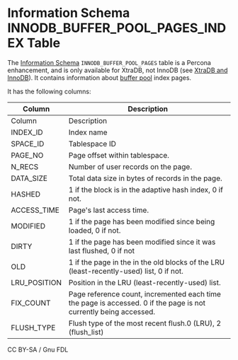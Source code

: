 
# Information Schema INNODB_BUFFER_POOL_PAGES_INDEX Table

The [Information Schema](../../README.md) `INNODB_BUFFER_POOL_PAGES` table is a Percona enhancement, and is only available for XtraDB, not InnoDB (see [XtraDB and InnoDB](../../../../../../../storage-engines/innodb/README.md)). It contains information about [buffer pool](../../../../../../../storage-engines/innodb/innodb-buffer-pool.md) index pages.


It has the following columns:



| Column | Description |
| --- | --- |
| Column | Description |
| INDEX_ID | Index name |
| SPACE_ID | Tablespace ID |
| PAGE_NO | Page offset within tablespace. |
| N_RECS | Number of user records on the page. |
| DATA_SIZE | Total data size in bytes of records in the page. |
| HASHED | 1 if the block is in the adaptive hash index, 0 if not. |
| ACCESS_TIME | Page's last access time. |
| MODIFIED | 1 if the page has been modified since being loaded, 0 if not. |
| DIRTY | 1 if the page has been modified since it was last flushed, 0 if not |
| OLD | 1 if the page in the in the old blocks of the LRU (least-recently-used) list, 0 if not. |
| LRU_POSITION | Position in the LRU (least-recently-used) list. |
| FIX_COUNT | Page reference count, incremented each time the page is accessed. 0 if the page is not currently being accessed. |
| FLUSH_TYPE | Flush type of the most recent flush.0 (LRU), 2 (flush_list) |




CC BY-SA / Gnu FDL

